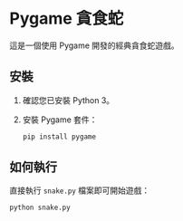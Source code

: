 # Pygame 貪食蛇

這是一個使用 Pygame 開發的經典貪食蛇遊戲。

## 安裝

1.  確認您已安裝 Python 3。
2.  安裝 Pygame 套件：

    ```bash
    pip install pygame
    ```

## 如何執行

直接執行 `snake.py` 檔案即可開始遊戲：

```bash
python snake.py
```
